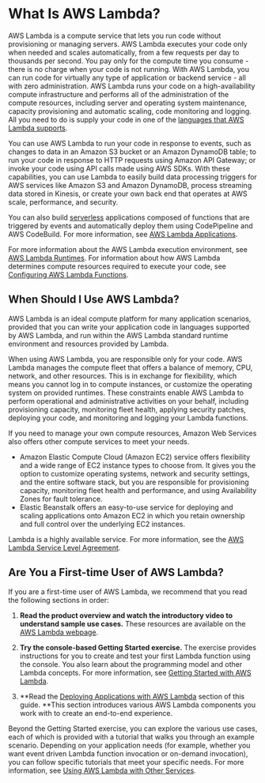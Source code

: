 # What Is AWS Lambda?<a name="welcome"></a>

 AWS Lambda is a compute service that lets you run code without provisioning or managing servers\. AWS Lambda executes your code only when needed and scales automatically, from a few requests per day to thousands per second\. You pay only for the compute time you consume \- there is no charge when your code is not running\. With AWS Lambda, you can run code for virtually any type of application or backend service \- all with zero administration\. AWS Lambda runs your code on a high\-availability compute infrastructure and performs all of the administration of the compute resources, including server and operating system maintenance, capacity provisioning and automatic scaling, code monitoring and logging\. All you need to do is supply your code in one of the [languages that AWS Lambda supports](lambda-runtimes.md)\. 

You can use AWS Lambda to run your code in response to events, such as changes to data in an Amazon S3 bucket or an Amazon DynamoDB table; to run your code in response to HTTP requests using Amazon API Gateway; or invoke your code using API calls made using AWS SDKs\. With these capabilities, you can use Lambda to easily build data processing triggers for AWS services like Amazon S3 and Amazon DynamoDB, process streaming data stored in Kinesis, or create your own back end that operates at AWS scale, performance, and security\.

You can also build [serverless](https://aws.amazon.com/serverless) applications composed of functions that are triggered by events and automatically deploy them using CodePipeline and AWS CodeBuild\. For more information, see [AWS Lambda Applications](deploying-lambda-apps.md)\.

For more information about the AWS Lambda execution environment, see [AWS Lambda Runtimes](lambda-runtimes.md)\. For information about how AWS Lambda determines compute resources required to execute your code, see [Configuring AWS Lambda Functions](resource-model.md)\.

## When Should I Use AWS Lambda?<a name="when-to-use-cloud-functions"></a>

AWS Lambda is an ideal compute platform for many application scenarios, provided that you can write your application code in languages supported by AWS Lambda, and run within the AWS Lambda standard runtime environment and resources provided by Lambda\. 

When using AWS Lambda, you are responsible only for your code\. AWS Lambda manages the compute fleet that offers a balance of memory, CPU, network, and other resources\. This is in exchange for flexibility, which means you cannot log in to compute instances, or customize the operating system on provided runtimes\. These constraints enable AWS Lambda to perform operational and administrative activities on your behalf, including provisioning capacity, monitoring fleet health, applying security patches, deploying your code, and monitoring and logging your Lambda functions\.

If you need to manage your own compute resources, Amazon Web Services also offers other compute services to meet your needs\. 
+ Amazon Elastic Compute Cloud \(Amazon EC2\) service offers flexibility and a wide range of EC2 instance types to choose from\. It gives you the option to customize operating systems, network and security settings, and the entire software stack, but you are responsible for provisioning capacity, monitoring fleet health and performance, and using Availability Zones for fault tolerance\.
+ Elastic Beanstalk offers an easy\-to\-use service for deploying and scaling applications onto Amazon EC2 in which you retain ownership and full control over the underlying EC2 instances\.

Lambda is a highly available service\. For more information, see the [AWS Lambda Service Level Agreement](https://aws.amazon.com/lambda/sla/)\.

## Are You a First\-time User of AWS Lambda?<a name="welcome-first-time-user"></a>

If you are a first\-time user of AWS Lambda, we recommend that you read the following sections in order:

1. **Read the product overview and watch the introductory video to understand sample use cases\.** These resources are available on the [AWS Lambda webpage](https://aws.amazon.com/lambda/)\.

1. **Try the console\-based Getting Started exercise\.** The exercise provides instructions for you to create and test your first Lambda function using the console\. You also learn about the programming model and other Lambda concepts\. For more information, see [Getting Started with AWS Lambda](getting-started.md)\.

1. **Read the [Deploying Applications with AWS Lambda](deploying-lambda-apps.md) section of this guide\. **This section introduces various AWS Lambda components you work with to create an end\-to\-end experience\.

Beyond the Getting Started exercise, you can explore the various use cases, each of which is provided with a tutorial that walks you through an example scenario\. Depending on your application needs \(for example, whether you want event driven Lambda function invocation or on\-demand invocation\), you can follow specific tutorials that meet your specific needs\. For more information, see [Using AWS Lambda with Other Services](lambda-services.md)\.